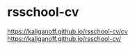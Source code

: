 # rsschool-cv
https://kaliganoff.github.io/rsschool-cv/cv  
https://kaliganoff.github.io/rsschool-cv/
